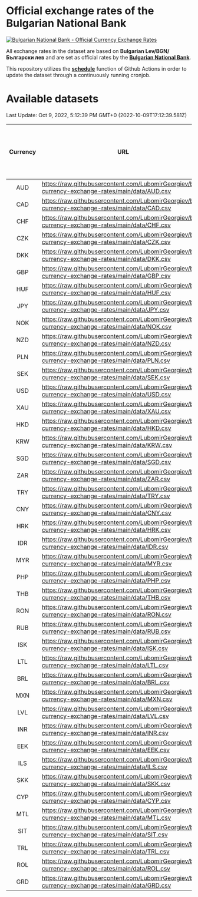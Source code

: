 # Official exchange rates of the Bulgarian National Bank

[![Bulgarian National Bank - Official Currency Exchange Rates](https://github.com/LubomirGeorgiev/bnb-currency-exchange-rates/actions/workflows/update-rates.yml/badge.svg?branch=main)](https://github.com/LubomirGeorgiev/bnb-currency-exchange-rates/actions/workflows/update-rates.yml)

All exchange rates in the dataset are based on **Bulgarian Lev/BGN/Български лев** and are set as official rates by the [**Bulgarian National Bank**](https://www.bnb.bg/Statistics/StExternalSector/StExchangeRates/StERForeignCurrencies/index.htm?toLang=_EN).

This repository utilizes the [**schedule**](https://docs.github.com/en/actions/reference/events-that-trigger-workflows) function of Github Actions in order to update the dataset through a continuously running cronjob.

# Available datasets

<!-- START LINKS (DO NOT EVER FU*ING DELETE THIS COMMENT FOR THE LOVE OF YOUR LIFE!!! IF YOU ARE CURIOS HOW IT WORKS, YOU CAN HAVE A LOOK AT ./src/updateReadme.ts) -->

Last Update: Oct 9, 2022, 5:12:39 PM GMT+0 (2022-10-09T17:12:39.581Z)

| Currency | URL                                                                                             | Number of records | Number of missing days that were filled in |
| :------: | ----------------------------------------------------------------------------------------------- | :---------------: | :----------------------------------------: |
|   AUD    | https://raw.githubusercontent.com/LubomirGeorgiev/bnb-currency-exchange-rates/main/data/AUD.csv |       8650        |                    2676                    |
|   CAD    | https://raw.githubusercontent.com/LubomirGeorgiev/bnb-currency-exchange-rates/main/data/CAD.csv |       8650        |                    2676                    |
|   CHF    | https://raw.githubusercontent.com/LubomirGeorgiev/bnb-currency-exchange-rates/main/data/CHF.csv |       8650        |                    2676                    |
|   CZK    | https://raw.githubusercontent.com/LubomirGeorgiev/bnb-currency-exchange-rates/main/data/CZK.csv |       8650        |                    2676                    |
|   DKK    | https://raw.githubusercontent.com/LubomirGeorgiev/bnb-currency-exchange-rates/main/data/DKK.csv |       8650        |                    2676                    |
|   GBP    | https://raw.githubusercontent.com/LubomirGeorgiev/bnb-currency-exchange-rates/main/data/GBP.csv |       8650        |                    2676                    |
|   HUF    | https://raw.githubusercontent.com/LubomirGeorgiev/bnb-currency-exchange-rates/main/data/HUF.csv |       8650        |                    2676                    |
|   JPY    | https://raw.githubusercontent.com/LubomirGeorgiev/bnb-currency-exchange-rates/main/data/JPY.csv |       8650        |                    2676                    |
|   NOK    | https://raw.githubusercontent.com/LubomirGeorgiev/bnb-currency-exchange-rates/main/data/NOK.csv |       8650        |                    2676                    |
|   NZD    | https://raw.githubusercontent.com/LubomirGeorgiev/bnb-currency-exchange-rates/main/data/NZD.csv |       8650        |                    2676                    |
|   PLN    | https://raw.githubusercontent.com/LubomirGeorgiev/bnb-currency-exchange-rates/main/data/PLN.csv |       8650        |                    2676                    |
|   SEK    | https://raw.githubusercontent.com/LubomirGeorgiev/bnb-currency-exchange-rates/main/data/SEK.csv |       8650        |                    2676                    |
|   USD    | https://raw.githubusercontent.com/LubomirGeorgiev/bnb-currency-exchange-rates/main/data/USD.csv |       8650        |                    2676                    |
|   XAU    | https://raw.githubusercontent.com/LubomirGeorgiev/bnb-currency-exchange-rates/main/data/XAU.csv |       8650        |                    2678                    |
|   HKD    | https://raw.githubusercontent.com/LubomirGeorgiev/bnb-currency-exchange-rates/main/data/HKD.csv |       8348        |                    2585                    |
|   KRW    | https://raw.githubusercontent.com/LubomirGeorgiev/bnb-currency-exchange-rates/main/data/KRW.csv |       8348        |                    2585                    |
|   SGD    | https://raw.githubusercontent.com/LubomirGeorgiev/bnb-currency-exchange-rates/main/data/SGD.csv |       8348        |                    2585                    |
|   ZAR    | https://raw.githubusercontent.com/LubomirGeorgiev/bnb-currency-exchange-rates/main/data/ZAR.csv |       8348        |                    2585                    |
|   TRY    | https://raw.githubusercontent.com/LubomirGeorgiev/bnb-currency-exchange-rates/main/data/TRY.csv |       6830        |                    2115                    |
|   CNY    | https://raw.githubusercontent.com/LubomirGeorgiev/bnb-currency-exchange-rates/main/data/CNY.csv |       6710        |                    2079                    |
|   HRK    | https://raw.githubusercontent.com/LubomirGeorgiev/bnb-currency-exchange-rates/main/data/HRK.csv |       6710        |                    2079                    |
|   IDR    | https://raw.githubusercontent.com/LubomirGeorgiev/bnb-currency-exchange-rates/main/data/IDR.csv |       6710        |                    2079                    |
|   MYR    | https://raw.githubusercontent.com/LubomirGeorgiev/bnb-currency-exchange-rates/main/data/MYR.csv |       6710        |                    2079                    |
|   PHP    | https://raw.githubusercontent.com/LubomirGeorgiev/bnb-currency-exchange-rates/main/data/PHP.csv |       6710        |                    2079                    |
|   THB    | https://raw.githubusercontent.com/LubomirGeorgiev/bnb-currency-exchange-rates/main/data/THB.csv |       6710        |                    2079                    |
|   RON    | https://raw.githubusercontent.com/LubomirGeorgiev/bnb-currency-exchange-rates/main/data/RON.csv |       6651        |                    2061                    |
|   RUB    | https://raw.githubusercontent.com/LubomirGeorgiev/bnb-currency-exchange-rates/main/data/RUB.csv |       6490        |                    2009                    |
|   ISK    | https://raw.githubusercontent.com/LubomirGeorgiev/bnb-currency-exchange-rates/main/data/ISK.csv |       5645        |                    1749                    |
|   LTL    | https://raw.githubusercontent.com/LubomirGeorgiev/bnb-currency-exchange-rates/main/data/LTL.csv |       5520        |                    1697                    |
|   BRL    | https://raw.githubusercontent.com/LubomirGeorgiev/bnb-currency-exchange-rates/main/data/BRL.csv |       5378        |                    1672                    |
|   MXN    | https://raw.githubusercontent.com/LubomirGeorgiev/bnb-currency-exchange-rates/main/data/MXN.csv |       5378        |                    1672                    |
|   LVL    | https://raw.githubusercontent.com/LubomirGeorgiev/bnb-currency-exchange-rates/main/data/LVL.csv |       5155        |                    1583                    |
|   INR    | https://raw.githubusercontent.com/LubomirGeorgiev/bnb-currency-exchange-rates/main/data/INR.csv |       5010        |                    1557                    |
|   EEK    | https://raw.githubusercontent.com/LubomirGeorgiev/bnb-currency-exchange-rates/main/data/EEK.csv |       4365        |                    1339                    |
|   ILS    | https://raw.githubusercontent.com/LubomirGeorgiev/bnb-currency-exchange-rates/main/data/ILS.csv |       4282        |                    1334                    |
|   SKK    | https://raw.githubusercontent.com/LubomirGeorgiev/bnb-currency-exchange-rates/main/data/SKK.csv |       3333        |                    1023                    |
|   CYP    | https://raw.githubusercontent.com/LubomirGeorgiev/bnb-currency-exchange-rates/main/data/CYP.csv |       3268        |                    1000                    |
|   MTL    | https://raw.githubusercontent.com/LubomirGeorgiev/bnb-currency-exchange-rates/main/data/MTL.csv |       2966        |                    909                     |
|   SIT    | https://raw.githubusercontent.com/LubomirGeorgiev/bnb-currency-exchange-rates/main/data/SIT.csv |       2544        |                    780                     |
|   TRL    | https://raw.githubusercontent.com/LubomirGeorgiev/bnb-currency-exchange-rates/main/data/TRL.csv |       1818        |                    559                     |
|   ROL    | https://raw.githubusercontent.com/LubomirGeorgiev/bnb-currency-exchange-rates/main/data/ROL.csv |       1697        |                    524                     |
|   GRD    | https://raw.githubusercontent.com/LubomirGeorgiev/bnb-currency-exchange-rates/main/data/GRD.csv |        361        |                    109                     |

<!-- END LINKS (DO NOT EVER FU*ING DELETE THIS COMMENT FOR THE LOVE OF YOUR LIFE!!! IF YOU ARE CURIOS HOW IT WORKS, YOU CAN HAVE A LOOK AT ./src/updateReadme.ts) -->
